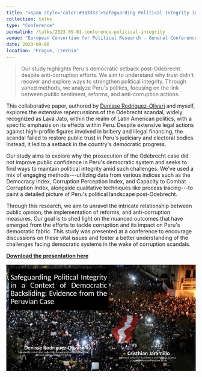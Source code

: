 ```yaml
---
title: "<span style='color:#333333'>Safeguarding Political Integrity in a Context of Democratic Backsliding: Evidence from the Peruvian Case</span>"
collection: talks
type: "Conference"
permalink: /talks/2023-09-01-conference-political-integrity
venue: "European Consortium for Political Research - General Conference"
date: 2023-09-06
location: "Prague, Czechia"
---
```


> Our study highlights Peru's democratic setback post-Odebrecht despite anti-corruption efforts. We aim to understand why trust didn't recover and explore ways to strengthen political integrity. Through varied methods, we analyze Peru's politics, focusing on the link between public sentiment, reforms, and anti-corruption actions.

This collaborative paper, authored by [Denisse Rodriguez-Olivari](https://www.denisserodriguezolivari.com) and myself, explores the extensive repercussions of the Odebrecht scandal, widely recognized as Lava Jato, within the realm of Latin American politics, with a specific emphasis on its effects within Peru. Despite extensive legal actions against high-profile figures involved in bribery and illegal financing, the scandal failed to restore public trust in Peru's judiciary and electoral bodies. Instead, it led to a setback in the country's democratic progress.

Our study aims to explore why the prosecution of the Odebrecht case did not improve public confidence in Peru's democratic system and seeks to find ways to maintain political integrity amid such challenges. We've used a mix of engaging methods---utilizing data from various indices such as the Democracy Index, Corruption Perception Index, and Capacity to Combat Corruption Index, alongside qualitative techniques like process tracing---to paint a detailed picture of Peru's political landscape post-Odebrecht.

Through this research, we aim to unravel the intricate relationship between public opinion, the implementation of reforms, and anti-corruption measures. Our goal is to shed light on the nuanced outcomes that have emerged from the efforts to tackle corruption and its impact on Peru's democratic fabric. This study was presented at a conference to encourage discussions on these vital issues and foster a better understanding of the challenges facing democratic systems in the wake of corruption scandals.

[**Download the presentation here**](https://doi.org/10.6084/m9.figshare.24725241.v1)

[![](images/ecpr-conference.png)](https://doi.org/10.6084/m9.figshare.24725241.v1)